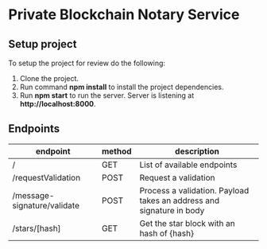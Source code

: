 # Private Blockchain Notary Service

## Setup project

To setup the project for review do the following:
1. Clone the project.
2. Run command __npm install__ to install the project dependencies.
3. Run __npm start__ to run the server. Server is listening at **http://localhost:8000**.

## Endpoints

| endpoint                    | method | description                                                          | 
|-----------------------------|--------|----------------------------------------------------------------------|
| /                           | GET    | List of available endpoints                                          |
| /requestValidation          | POST   | Request a validation                                                 |
| /message-signature/validate | POST   | Process a validation. Payload takes an address and signature in body |  
| /stars/[hash]               | GET    | Get the star block with an hash of {hash}                            |

